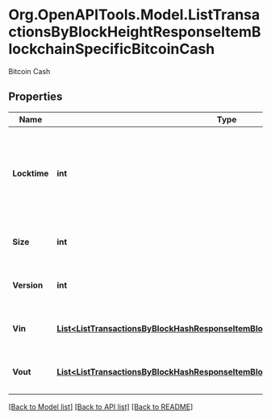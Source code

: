 # Org.OpenAPITools.Model.ListTransactionsByBlockHeightResponseItemBlockchainSpecificBitcoinCash
Bitcoin Cash

## Properties

Name | Type | Description | Notes
------------ | ------------- | ------------- | -------------
**Locktime** | **int** | Represents the time at which a particular transaction can be added to the blockchain. | 
**Size** | **int** | Represents the total size of this transaction. | 
**Version** | **int** | Represents the total size of this transaction. | 
**Vin** | [**List&lt;ListTransactionsByBlockHashResponseItemBlockchainSpecificBitcoinCashVin&gt;**](ListTransactionsByBlockHashResponseItemBlockchainSpecificBitcoinCashVin.md) | Represents the transaction inputs. | 
**Vout** | [**List&lt;ListTransactionsByBlockHashResponseItemBlockchainSpecificBitcoinCashVout&gt;**](ListTransactionsByBlockHashResponseItemBlockchainSpecificBitcoinCashVout.md) | Represents the transaction outputs. | 

[[Back to Model list]](../README.md#documentation-for-models) [[Back to API list]](../README.md#documentation-for-api-endpoints) [[Back to README]](../README.md)

